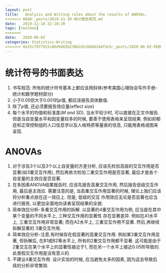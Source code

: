 ```yaml
---
layout: post
title:   Analysis and Writing rules about the results of ANOVAs.
<<<<<<< HEAD:_posts/2019-11-10-统计报告规范.md
date:   2019-11-10 22:10:20
tags: [toolbox]
=======
date:   2020-06-02
categories: Statistics-Writing
>>>>>>> 8e25c7977915c86d9465b23062d2cbb84244fdcb:_posts/2020-06-02-科研论文统计报告规范.md
---
```


# 统计符号的书面表达

1. 书写规范: 所有的统计符号基本上都应该用斜体(参考美国心理协会写作手册-统计和数学题材部分)
2. 小于0.05但大于0.001的*p*值, 都应该报告具体数值.
3. 除了*p*值, 还必须要报告效应量(effect size)
4. 每个水平的均值和标准差(*M and SD*). 当水平较少时, 可以直接在正文中报告. 但是当自变量水平和因变量较多的时候,
要善于使用表格来呈现结果. 例如抑郁症和正常控制组的人口信息学以及人格特质等量表的信息, 只能用表格或图来呈现.


# ANOVAs

1. 对于涉及3个以及3个以上自变量的方差分析, 应该先检验高层的交互作用是否显著(如3重交互作用), 
然后再依次检验二重交互作用是否显著, 最后才是各个自变量的主效应是否显著.
2. 在多因素ANOVA结果报告时, 应该先报告高重交互作用, 然后报告低级交互作用, 最后是主效应. 
需要注意的是, 当高重交互作用显著的时候, 理论上我们应该将分析重点放在这一效应上. 但是, 低级的交互
作用效应无论是否显著也应当进行报告, 以更加全面地向读者呈现结果的全貌. 
3. 简单效应分析-多重交互作用的拆解. 以显著的4重交互作用为例, 应当是在其中某个变量的不同水平上, 三种交互作用的显著性
存在显著差异. 例如在A1水平上, 三重交互作用非常显著; 而在A2水平上, 三重交互作用不显著. 然后,再继续拆解显著的
3重交互作用. 
4. 简单效应分析-注意,有时候存在假显著的高重交互作用. 例如某3重交互作用显著, 但拆解后, 在B1或B2等水平上, 
所有的2重交互作用都不显著. 这可能是由于2重交互在某个水平上的显著性接近于1, 而在另一个水平上接近0.05所导致的.
此类假交互作用是没有意义的.
5. 不建议4重交互作用. 设计实验的时候, 应当避免太多的因素, 因为这会导致后续的分析非常繁琐. 

